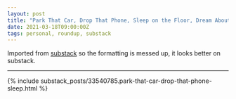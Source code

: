 ```yaml
---
layout: post
title: "Park That Car, Drop That Phone, Sleep on the Floor, Dream About Me"
date: 2021-03-18T09:00:00Z
tags: personal, roundup, substack
---
```


Imported from [substack](https://andriy.substack.com/p/park-that-car-drop-that-phone-sleep) so the formatting is messed up, it looks better on substack.

----------

{% include substack_posts/33540785.park-that-car-drop-that-phone-sleep.html %}

